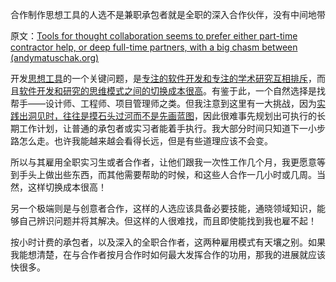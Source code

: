 合作制作思想工具的人选不是兼职承包者就是全职的深入合作伙伴，没有中间地带

原文：[Tools for thought collaboration seems to prefer either part-time contractor help, or deep full-time partners, with a big chasm between (andymatuschak.org)](https://notes.andymatuschak.org/z2X4gqapT9PWVYmSZ2iq4TFAVU5pgPszRKxz)

开发[思想工具](https://notes.andymatuschak.org/z5YhNc8HVKxjg9a3h3SeCyKqnNDFgiY6WGrM)的一个关键问题，是[专注的软件开发和专注的学术研究互相排斥](https://notes.andymatuschak.org/zQCSSBGrBJazfq3tuJehkf81MsYj6du38Dof)，而且[软件开发和研究的思维模式之间的切换成本很高](https://notes.andymatuschak.org/z78pmtn8LMt6npZyHciSjVZJdp3u7sin61PzG)。有鉴于此，一个自然选择是找帮手——设计师、工程师、项目管理师之类。但我注意到这里有一大挑战，因为[实践出洞见时，往往是摸石头过河而不是先画蓝图](https://notes.andymatuschak.org/z7Ldzn94FibghJBEG9hAebu8LMNV7NVBFvsfg)，因此很难事先规划出可执行的长期工作计划，让普通的承包者或实习者能着手执行。我大部分时间只知道下一小步路怎么走。也许我能越来越会看得长远，但是有些道理应该不会变。

所以与其雇用全职实习生或者合作者，让他们跟我一次性工作几个月，我更愿意等到手头上做出些东西，而其他需要帮助的时候，和这些人合作一几小时或几周。当然，这样切换成本很高！

另一个极端则是与创意者合作，这样的人选应该具备必要技能，通晓领域知识，能够自己辨识问题并将其解决。但这样的人很难找，而且即使能找到我也雇不起！

按小时计费的承包者，以及深入的全职合作者，这两种雇用模式有天壤之别。如果我能想清楚，在与合作者按月合作时如何最大发挥合作的功用，那我的进展就应该快很多。